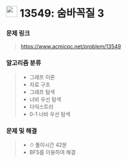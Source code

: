 # <img src="https://d2gd6pc034wcta.cloudfront.net/tier/11.svg" width="30">  13549: 숨바꼭질 3

### 문제 링크

> https://www.acmicpc.net/problem/13549



### 알고리즘 분류

>- 그래프 이론
>- 자료 구조
>- 그래프 탐색
>- 너비 우선 탐색
>- 다익스트라
>- 0-1 너비 우선 탐색



### 문제 및 해결

>- ⏱ 풀이시간 42분
>- BFS를 이용하여 해결

